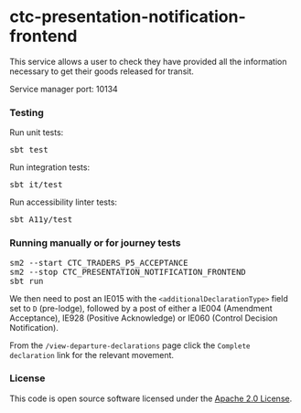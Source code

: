 
# ctc-presentation-notification-frontend

This service allows a user to check they have provided all the information necessary to get their goods released for transit.

Service manager port: 10134

### Testing

Run unit tests:
<pre>sbt test</pre>  
Run integration tests:
<pre>sbt it/test</pre>
Run accessibility linter tests:
<pre>sbt A11y/test</pre>

### Running manually or for journey tests

<pre>
sm2 --start CTC_TRADERS_P5_ACCEPTANCE
sm2 --stop CTC_PRESENTATION_NOTIFICATION_FRONTEND
sbt run
</pre>

We then need to post an IE015 with the `<additionalDeclarationType>` field set to `D` (pre-lodge), followed by a post of either a IE004 (Amendment Acceptance), IE928 (Positive Acknowledge) or IE060 (Control Decision Notification).

From the `/view-departure-declarations` page click the `Complete declaration` link for the relevant movement.

### License

This code is open source software licensed under the [Apache 2.0 License]("http://www.apache.org/licenses/LICENSE-2.0.html").